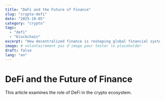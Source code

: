 ```yaml
---
title: "DeFi and the Future of Finance"
slug: "crypto-defi"
date: "2025-10-05"
category: "crypto"
tags:
  - "defi"
  - "blockchain"
excerpt: "How decentralized finance is reshaping global financial systems."
image: # volontairement pas d'image pour tester le placeholder
draft: false
lang: "en"
---
```


# DeFi and the Future of Finance

This article examines the role of DeFi in the crypto ecosystem.
